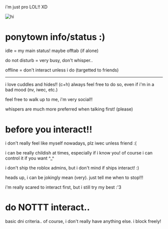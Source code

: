 ##
<p>
i'm just pro LOL!! XD
</p>

![hi](https://media1.tenor.com/m/W8DXtVFv2ZwAAAAC/forsaken-roblox-forsaken.gif)
<h1>
  ponytown info/status :)
</h1>

<p>
idle = my main status! maybe offtab (if alone)
</p>

<p>
do not disturb = very busy, don't whisper..
</p>

<p>
offline = don't interact unless i do (targetted to friends)
</p>
<hr>
<p>
  i love cuddles and hides!! (c+h) always feel free to do so, even if i'm in a bad mood (nv, iwec, etc.)
</p>

<p>
  feel free to walk up to me, i'm very social!!
</p>

<p>
  whispers are much more preferred when talking first! (please)
</p>

<h1>
  before you interact!!
</h1>

<p>
i don't really feel like myself nowadays, plz iwec unless friend :(
</p>

<p>
  i can be really childish at times, especially if i know you! of course i can control it if you want ^_^
</p>

<p>
  i don't ship the roblox admins, but i don't mind if ships interact! :)
</p>

<p>
  heads up, i can be jokingly mean (very). just tell me when to stop!!!
</p>

<p>
  i'm really scared to interact first, but i still try my best :'3
</p>

<h1>
  do NOTTT interact..
</h1>

<p>
  basic dni criteria.. of course, i don't really have anything else. i block freely!
</p>

<!--
**TWIDDLEFINGER/TWIDDLEFINGER** is a ✨ _special_ ✨ repository because its `README.md` (this file) appears on your GitHub profile.

Here are some ideas to get you started:

- 🔭 I’m currently working on ...
- 🌱 I’m currently learning ...
- 👯 I’m looking to collaborate on ...
- 🤔 I’m looking for help with ...
- 💬 Ask me about ...
- 📫 How to reach me: ...
- 😄 Pronouns: ...
- ⚡ Fun fact: ...
-->
